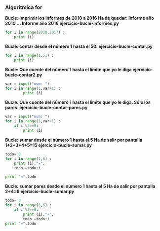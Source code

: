 ### Algoritmica for



**Bucle: Imprimir los informes de 2010 a 2016
 Ha de quedar:
 Informe año 2010
 ...
 Informe año 2016
 ejercicio-bucle-informes.py**
```python
for i in range(2010,2017) :
	print (i)
```

**Bucle: contar desde el número 1 hasta el 50.
ejercicio-bucle-contar.py**
```python
for i in range(1,51) :
	print (i)
```


**Bucle: Que cuente del número 1 hasta el límite que yo le diga
ejercicio-bucle-contar2.py**
```python
var = input("num: ")
for i in range(1,var+1) :
		print (i)
```


**Bucle: Que cuente del número 1 hasta el límite que yo le diga. Sólo los pares.
ejercicio-bucle-contar-pares.py**
```python
var = input("num: ")
for i in range(1,var+1) :
	if i %2==0:
		print (i)
```

**Bucle: sumar desde el número 1 hasta el 5
Ha de salir por pantalla
1+2+3+4+5=15
ejercicio-bucle-sumar.py**
```python
todo= 0
for i in range(1,6) :
	print (i),"+",
	todo =todo+i

print "=",todo
```
**Bucle: sumar pares desde el número 1 hasta el 5
Ha de salir por pantalla
2+4=6
ejercicio-bucle-sumar.py**
```python
todo= 0
for i in range(1,6) :
	if i %2==0:
		print (i),"+",
		todo =todo+i
print "=",todo
```





